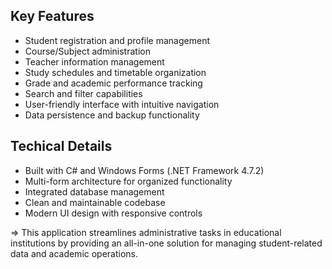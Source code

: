 ## Key Features
- Student registration and profile management
- Course/Subject administration
- Teacher information management
- Study schedules and timetable organization
- Grade and academic performance tracking
- Search and filter capabilities
- User-friendly interface with intuitive navigation
- Data persistence and backup functionality

## Techical Details
- Built with C# and Windows Forms (.NET Framework 4.7.2)
- Multi-form architecture for organized functionality
- Integrated database management
- Clean and maintainable codebase
- Modern UI design with responsive controls


=> This application streamlines administrative tasks in educational institutions by providing an all-in-one solution for managing student-related data and academic operations.
